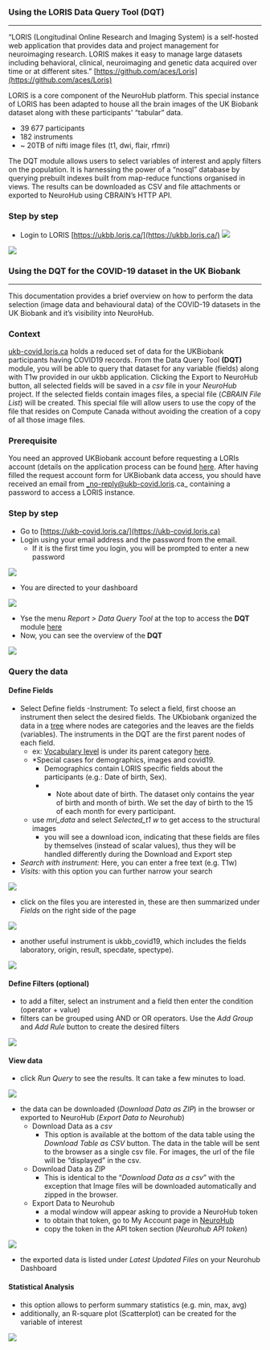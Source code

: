 ### Using the LORIS Data Query Tool (DQT)
***

“LORIS (Longitudinal Online Research and Imaging System) is a self-hosted web application that provides data and project management for neuroimaging research. LORIS makes it easy to manage large datasets including behavioral, clinical, neuroimaging and genetic data acquired over time or at different sites.” [https://github.com/aces/Loris](https://github.com/aces/Loris)

LORIS is a core component of the NeuroHub platform. 
This special instance of LORIS has been adapted to house all the brain images of the UK Biobank dataset along with these participants' “tabular” data.
* 39 677 participants
* 182 instruments
* ~ 20TB of nifti image files (t1, dwi, flair, rfmri) 

The DQT module allows users to select variables of interest and apply filters on the population.
It is harnessing the power of a “nosql” database by querying prebuilt indexes built from map-reduce functions organised in views.
The results can be downloaded as CSV and file attachments or exported to NeuroHub using CBRAIN’s HTTP API.

### Step by step

* Login to LORIS [https://ukbb.loris.ca/](https://ukbb.loris.ca/)
![](img/loris_dqt1.png)

![](img/loris_dqt2.png)




### Using the DQT for the COVID-19 dataset in the UK Biobank
***


This documentation provides a brief overview on how to perform the data selection (image data and behavioural data) of the COVID-19 datasets in the UK Biobank and it’s visibility into NeuroHub. 

###  Context
[ukb-covid.loris.ca](https://ukb-covid.loris.ca/) holds a reduced set of data for the UKBiobank participants having COVID19 records. From the Data Query Tool **(DQT)** module, you will be able to query that dataset for any variable (fields) along with T1w provided in our ukbb application. 
Clicking the Export to NeuroHub button, all selected fields will be saved in a _csv_ file in your _NeuroHub_ project. If the selected fields contain images files, a special file (_CBRAIN File List_) will be created. This special file will allow users to use the copy of the file that resides on Compute Canada without avoiding the creation of a copy of all those image files.

### Prerequisite
You need an approved UKBiobank account before requesting a LORIs account (details on the application process can be found [here](1.2.UKBiobank-Access-Request). After having filled the request account form for UKBiobank data access, you should have received an email from _no-reply@ukb-covid.loris.ca_ containing a password to access a LORIS instance.

### Step by step
- Go to [https://ukb-covid.loris.ca/](https://ukb-covid.loris.ca) 
- Login using your email address and the password from the email. 
  - If it is the first time you login, you will be prompted to enter a new password

![](img/DQT_1.png)

- You are directed to your dashboard

![](img/DQT_2.png)

- Yse the menu _Report > Data Query Tool_ at the top to access the **DQT** module [here](https://ukb-covid.loris.ca/dataquery/)
- Now, you can see the overview of the **DQT** 

![](img/DQT_3_4.png)

### Query the data 
#### Define Fields
- Select Define fields
  -Instrument: To select a field, first choose an instrument then select the desired fields. The UKbiobank organized the data in a [tree](https://biobank.ndph.ox.ac.uk/showcase/browse.cgi) where nodes are categories and the leaves are the fields (variables). The instruments in the DQT are the first parent nodes of each field.
    - ex: [Vocabulary level](https://biobank.ndph.ox.ac.uk/showcase/field.cgi?id=6364) is under its parent category [here](https://biobank.ndph.ox.ac.uk/showcase/label.cgi?id=504).
    - *Special cases for demographics, images and covid19.
      - Demographics contain LORIS specific fields about the participants (e.g.: Date of birth, Sex).
      - * Note about date of birth. The dataset only contains the year of birth and month of birth. We set the day of birth to the 15 of each month for every participant.
  - use _mri_data_ and select _Selected_t1 w_ to get access to the structural images
      - you will see a download icon, indicating that these fields are files by themselves (instead of scalar values), thus they will be handled differently during the Download and Export step
- _Search with instrument:_ Here, you can enter a free text (e.g. T1w)
- _Visits:_ with this option you can further narrow your search

![](img/DQT_5.png)

- click on the files you are interested in, these are then summarized under _Fields_ on the right side of the page

![](img/DQT_6.png)

- another useful instrument is ukbb_covid19, which includes the fields laboratory, origin, result, specdate, spectype). 

![](img/DQT_7.png)

#### Define Filters (optional)
- to add a filter, select an instrument and a field then enter the condition (operator + value)
- filters can be grouped using AND or OR operators. Use the _Add Group_ and _Add Rule_ button to create the desired filters

![](img/DQT_8.png)

#### View data
- click _Run Query_ to see the results. It can take a few minutes to load. 

![](img/DQT_8_9.png)

- the data can be downloaded (_Download Data as ZIP_) in the browser or exported to NeuroHub (_Export Data to Neurohub_)
  - Download Data as a _csv_
    - This option is available at the bottom of the data table using the _Download Table as CSV_ button. The data in the table will be sent to the browser as a single csv file. For images, the url of the file will be “displayed” in the csv. 
  - Download Data as ZIP	
    - This is identical to the “_Download Data as a csv_” with the exception that Image files will be downloaded automatically and zipped in the browser. 
  - Export Data to Neurohub
    - a modal window will appear asking to provide a NeuroHub token
    - to obtain that token, go to My Account page in [NeuroHub](https://portal.neurohub.ca/)
    - copy the token in the API token section (_Neurohub API token_)

![](img/DQT_10_11.png)

- the exported data is listed under _Latest Updated Files_ on your Neurohub Dashboard

#### Statistical Analysis
- this option allows to perform summary statistics (e.g. min, max, avg) 
- additionally, an R-square plot (Scatterplot) can be created for the variable of interest 

![](img/DQT_stats.png)
